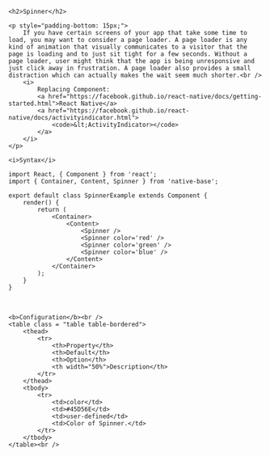 <div class="section" id="spinner">

    <h2>Spinner</h2>

    <p style="padding-bottom: 15px;">
        If you have certain screens of your app that take some time to load, you may want to consider a page loader. A page loader is any kind of animation that visually communicates to a visitor that the page is loading and to just sit tight for a few seconds. Without a page loader, user might think that the app is being unresponsive and just click away in frustration. A page loader also provides a small distraction which can actually makes the wait seem much shorter.<br />
        <i>
            Replacing Component:
            <a href="https://facebook.github.io/react-native/docs/getting-started.html">React Native</a>
            <a href="https://facebook.github.io/react-native/docs/activityindicator.html">
                <code>&lt;ActivityIndicator></code>
            </a>
        </i>
    </p>

    <i>Syntax</i>

<pre class="line-numbers"><code class="language-jsx">import React, { Component } from 'react';
import { Container, Content, Spinner } from 'native-base';
​
export default class SpinnerExample extends Component {
    render() {
        return (
            &lt;Container>
                &lt;Content>
                    &lt;Spinner />
                    &lt;Spinner color='red' />
                    &lt;Spinner color='green' />
                    &lt;Spinner color='blue' />
                &lt;/Content>
            &lt;/Container>
        );
    }
}</code></pre><br />

    <b>Configuration</b><br />
    <table class = "table table-bordered">
        <thead>
            <tr>
                <th>Property</th>
                <th>Default</th>
                <th>Option</th>
                <th width="50%">Description</th>
            </tr>
        </thead>
        <tbody>
            <tr>
                <td>color</td>
                <td>#45D56E</td>
                <td>user-defined</td>
                <td>Color of Spinner.</td>
            </tr>
        </tbody>
    </table><br />

</div>
